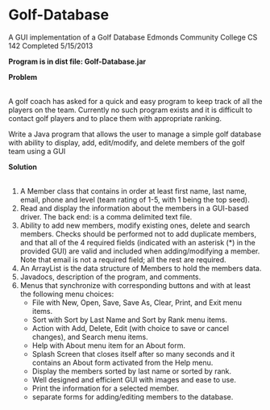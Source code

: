 # Golf-Database
A GUI implementation of a Golf Database
Edmonds Community College CS 142
Completed 5/15/2013

<b>Program is in dist file: Golf-Database.jar</b>

<strong><bold>Problem</strong><bold><br><br>
<p>A golf coach has asked for a quick and easy program to keep track of
all the players on the team.  Currently no such program exists and it is difficult to
contact golf players and to place them with appropriate ranking.</p>
<p>Write a Java program that allows the user to manage a simple golf database with
ability to display, add, edit/modify, and delete members of the golf team using a GUI</P>

<strong><bold>Solution</strong><bold><br><br>
<OL>
<LI>A Member class that contains in order at least first name, last name, email, phone and
level (team rating of 1-5, with 1 being the top seed).
<LI>Read and display the information about the members in a GUI-based driver. The back end: 
is a comma delimited text file.

<LI>Ability to add new members, modify existing ones, delete and search members. Checks
should be performed not to add duplicate members, and that all of the 4 required fields
(indicated with an asterisk (*) in the provided GUI) are valid and included when
adding/modifying a member. Note that email is not a required field; all the rest are
required.

<LI>An ArrayList is the data structure of Members to hold the members data.

<LI>Javadocs, description of the program, and comments.

<LI>Menus that synchronize with corresponding buttons and with at least the following menu
choices:
<UL>
<LI>File with New, Open, Save, Save As, Clear, Print, and Exit menu items.

<LI>Sort with Sort by Last Name and Sort by Rank menu items.

<LI>Action with Add, Delete, Edit (with choice to save or cancel changes), and Search
menu items.

<LI>Help with About menu item for an About form.

<LI>Splash Screen that closes itself after so many seconds and
it contains an About form activated from the Help menu.

<LI>Display the members sorted by last name or sorted by rank.

<LI>Well designed and efficient GUI with images and ease to use.

<LI>Print the information for a selected member.

<LI>separate forms for adding/editing members to the database.

